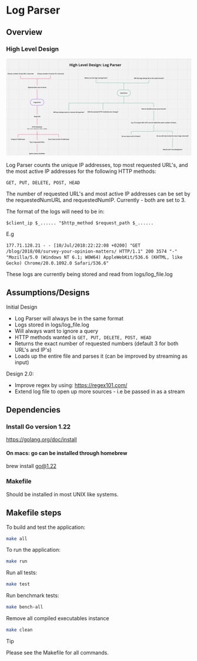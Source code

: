 # Log Parser

## Overview

### High Level Design

![docs/HLD.png](docs/HLD.png)

Log Parser counts the unique IP addresses, top most requested URL's, and the most active IP addresses for the following HTTP methods:

```text
GET, PUT, DELETE, POST, HEAD
```

The number of requested URL's and most active IP addresses can be set by the requestedNumURL and requestedNumIP. Currently - both are set to 3.

The format of the logs will need to be in:

```text
$client_ip $_...... "$http_method $request_path $_......
```

E.g

```text
177.71.128.21 - - [10/Jul/2018:22:22:08 +0200] "GET /blog/2018/08/survey-your-opinion-matters/ HTTP/1.1" 200 3574 "-" "Mozilla/5.0 (Windows NT 6.1; WOW64) AppleWebKit/536.6 (KHTML, like Gecko) Chrome/20.0.1092.0 Safari/536.6"
```

These logs are currently being stored and read from logs/log_file.log

## Assumptions/Designs

Initial Design

- Log Parser will always be in the same format
- Logs stored in logs/log_file.log
- Will always want to ignore a query
- HTTP methods wanted is `GET, PUT, DELETE, POST, HEAD`
- Returns the exact number of requested numbers (default 3 for both URL's and IP's)
- Loads up the entire file and parses it (can be improved by streaming as input)

Design 2.0:

- Improve regex by using: <https://regex101.com/>
- Extend log file to open up more sources - i.e be passed in as a stream

## Dependencies

### Install Go version 1.22

<https://golang.org/doc/install>

#### On macs: go can be installed through homebrew

brew install go@1.22

### Makefile

Should be installed in most UNIX like systems.

## Makefile steps

To build and test the application:

```sh
make all
```

To run the application:

```sh
make run
```

Run all tests:

```sh
make test
```

Run benchmark tests:

```sh
make bench-all
```

Remove all compiled executables instance

```sh
make clean
```

> [!TIP]
Please see the Makefile for all commands.
